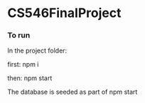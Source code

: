 # CS546FinalProject

### To run
In the project folder:

first: npm i

then: npm start

The database is seeded as part of npm start
